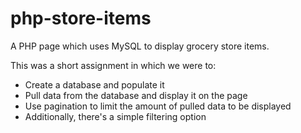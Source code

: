 # php-store-items
A PHP page which uses MySQL to display grocery store items.

This was a short assignment in which we were to:
  - Create a database and populate it
  - Pull data from the database and display it on the page
  - Use pagination to limit the amount of pulled data to be displayed
  - Additionally, there's a simple filtering option
